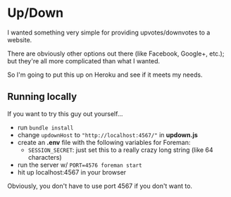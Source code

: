 Up/Down
=======

I wanted something very simple for providing upvotes/downvotes to a website.

There are obviously other options out there (like Facebook, Google+, etc.); but they're all more complicated than what I wanted.

So I'm going to put this up on Heroku and see if it meets my needs.

Running locally
---------------

If you want to try this guy out yourself...

- run `bundle install`
- change `updownHost` to `"http://localhost:4567/"` in **updown.js**
- create an **.env** file with the following variables for Foreman:
  - `SESSION_SECRET`: just set this to a really crazy long string (like 64 characters)
- run the server w/ `PORT=4576 foreman start`
- hit up localhost:4567 in your browser

Obviously, you don't have to use port 4567 if you don't want to.
